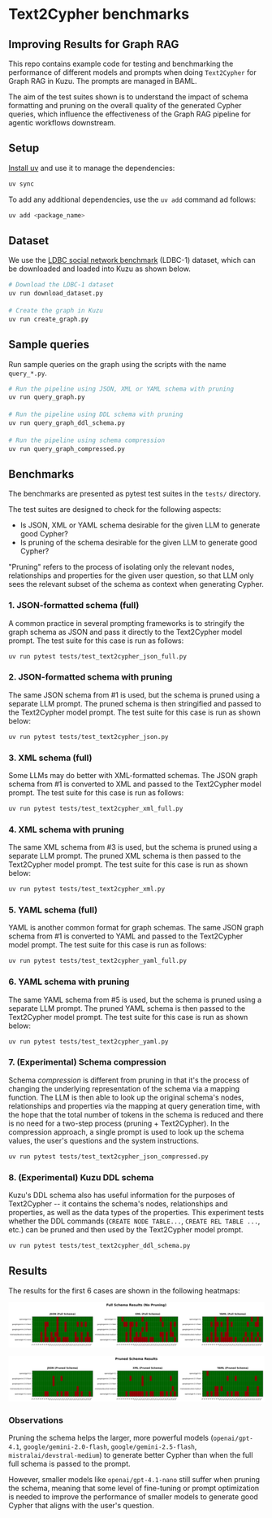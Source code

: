 # Text2Cypher benchmarks

## Improving Results for Graph RAG

This repo contains example code for testing and benchmarking the performance of different models
and prompts when doing `Text2Cypher` for Graph RAG in Kuzu. The prompts are managed in BAML.

The aim of the test suites shown is to understand the impact of schema formatting and pruning on
the overall quality of the generated Cypher queries, which influence the effectiveness of the Graph RAG
pipeline for agentic workflows downstream.

## Setup

[Install uv](https://docs.astral.sh/uv/getting-started/installation/) and use it to manage the dependencies:

```bash
uv sync
```

To add any additional dependencies, use the `uv add` command ad follows:

```bash
uv add <package_name>
```

## Dataset

We use the [LDBC social network benchmark](https://ldbcouncil.org/benchmarks/snb/) (LDBC-1) dataset,
which can be downloaded and loaded into Kuzu as shown below.

```bash
# Download the LDBC-1 dataset
uv run download_dataset.py

# Create the graph in Kuzu
uv run create_graph.py
```

## Sample queries

Run sample queries on the graph using the scripts with the name `query_*.py`.

```bash
# Run the pipeline using JSON, XML or YAML schema with pruning
uv run query_graph.py

# Run the pipeline using DDL schema with pruning
uv run query_graph_ddl_schema.py

# Run the pipeline using schema compression
uv run query_graph_compressed.py
```

## Benchmarks

The benchmarks are presented as pytest test suites in the `tests/` directory.

The test suites are designed to check for the following aspects:
- Is JSON, XML or YAML schema desirable for the given LLM to generate good Cypher?
- Is pruning of the schema desirable for the given LLM to generate good Cypher?

"Pruning" refers to the process of isolating only the relevant nodes, relationships and properties
for the given user question, so that LLM only sees the relevant subset of the schema as context
when generating Cypher.

### 1. JSON-formatted schema (full)

A common practice in several prompting frameworks is to stringify the graph schema as JSON and pass
it directly to the Text2Cypher model prompt. The test suite for this case is run as follows:

```bash
uv run pytest tests/test_text2cypher_json_full.py
```

### 2. JSON-formatted schema with pruning

The same JSON schema from #1 is used, but the schema is pruned using a separate LLM prompt. The pruned
schema is then stringified and passed to the Text2Cypher model prompt. The test suite for this case is run
as shown below:

```bash
uv run pytest tests/test_text2cypher_json.py
```

### 3. XML schema (full)

Some LLMs may do better with XML-formatted schemas. The JSON graph schema from #1 is converted to XML
and passed to the Text2Cypher model prompt. The test suite for this case is run as follows:

```bash
uv run pytest tests/test_text2cypher_xml_full.py
```

### 4. XML schema with pruning

The same XML schema from #3 is used, but the schema is pruned using a separate LLM prompt. The pruned
XML schema is then passed to the Text2Cypher model prompt. The test suite for this case is run
as shown below:

```bash
uv run pytest tests/test_text2cypher_xml.py
```

### 5. YAML schema (full)

YAML is another common format for graph schemas. The same JSON graph schema from #1 is converted to YAML
and passed to the Text2Cypher model prompt. The test suite for this case is run as follows:

```bash
uv run pytest tests/test_text2cypher_yaml_full.py
```

### 6. YAML schema with pruning

The same YAML schema from #5 is used, but the schema is pruned using a separate LLM prompt. The pruned
YAML schema is then passed to the Text2Cypher model prompt. The test suite for this case is run
as shown below:

```bash
uv run pytest tests/test_text2cypher_yaml.py
```

### 7. (Experimental) Schema compression

Schema _compression_ is different from pruning in that it's the process of changing the underlying
representation of the schema via a mapping function. The LLM is then able to look up the original
schema's nodes, relationships and properties via the mapping at query generation time, with the hope
that the total number of tokens in the schema is reduced and there is no need for a two-step
process (pruning + Text2Cypher). In the compression approach, a single prompt is used to look up
the schema values, the user's questions and the system instructions.

```bash
uv run pytest tests/test_text2cypher_json_compressed.py
```

### 8. (Experimental) Kuzu DDL schema

Kuzu's DDL schema also has useful information for the purposes of Text2Cypher -- it contains the
schema's nodes, relationships and properties, as well as the data types of the properties. This
experiment tests whether the DDL commands (`CREATE NODE TABLE...`, `CREATE REL TABLE ...`, etc.)
can be pruned and then used by the Text2Cypher model prompt.

```bash
uv run pytest tests/test_text2cypher_ddl_schema.py
```

## Results

The results for the first 6 cases are shown in the following heatmaps:

![Full schema results](results/full_schema_results.png)

![Pruned schema results](results/pruned_schema_results.png)

### Observations

Pruning the schema helps the larger, more powerful models (`openai/gpt-4.1`, `google/gemini-2.0-flash`,
`google/gemini-2.5-flash`, `mistralai/devstral-medium`) to generate better Cypher than when the full
full schema is passed to the prompt.

However, smaller models like `openai/gpt-4.1-nano` still suffer
when pruning the schema, meaning that some level of fine-tuning or prompt optimization is needed
to improve the performance of smaller models to generate good Cypher that aligns with the user's
question.